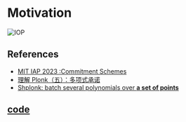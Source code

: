 
# Motivation
![IOP](image.png)

## References
- [MIT IAP 2023 :Commitment Schemes](https://assets.super.so/9c1ce0ba-bad4-4680-8c65-3a46532bf44a/files/61fb28e6-f2dc-420f-89e1-cc8000233a4f.pdf)
- [理解 Plonk（五）：多项式承诺](https://github.com/sec-bit/learning-zkp/blob/master/plonk-intro-zh/5-plonk-polycom.md)
- [Shplonk: batch several polynomials over **a set of points**](https://hackmd.io/@walpo/shplonk)

## [code](./poly_commit.py)
